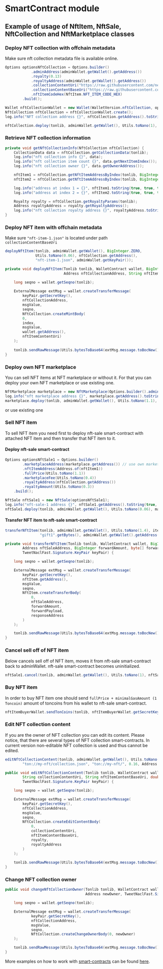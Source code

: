 # SmartContract module

## Example of usage of NftItem, NftSale, NftCollection and NftMarketplace classes

### Deploy NFT collection with offchain metadata 
Make sure nft collection metadata file is available online. 
```java
Options optionsNftCollection = Options.builder()
            .adminAddress(adminWallet.getWallet().getAddress())
            .royalty(0.13)
            .royaltyAddress(adminWallet.getWallet().getAddress())
            .collectionContentUri("https://raw.githubusercontent.com/neodiX42/ton4j/dns-smc/1-media/nft-collection.json")
            .collectionContentBaseUri("https://raw.githubusercontent.com/neodiX42/ton4j/dns-smc/1-media/")
            .nftItemCodeHex(NftItem.NFT_ITEM_CODE_HEX)
        .build();

Wallet nftCollectionWallet = new Wallet(WalletVersion.nftCollection, optionsNftCollection);
NftCollection nftCollection = nftCollectionWallet.create();
log.info("NFT collection address {}", nftCollection.getAddress().toString(true, true, true));

nftCollection.deploy(tonlib, adminWallet.getWallet(), Utils.toNano(1), adminWallet.getKeyPair());
```

### Retrieve NFT collection information
```java
private void getNftCollectionInfo(NftCollection nftCollection) {
    CollectionData data = nftCollection.getCollectionData(tonlib);
    log.info("nft collection info {}", data);
    log.info("nft collection item count {}", data.getNextItemIndex());
    log.info("nft collection owner {}", data.getOwnerAddress());

    nftItem1 = nftCollection.getNftItemAddressByIndex(tonlib, BigInteger.ZERO);
    nftItem2 = nftCollection.getNftItemAddressByIndex(tonlib, BigInteger.ONE);

    log.info("address at index 1 = {}", nftItem1.toString(true, true, true));
    log.info("address at index 2 = {}", nftItem2.toString(true, true, true));

    Royalty royalty = nftCollection.getRoyaltyParams(tonlib);
    Address royaltyAddress = royalty.getRoyaltyAddress();
    log.info("nft collection royalty address {}", royaltyAddress.toString(true, true, true));
}
```


### Deploy NFT item with offchain metadata
Make sure `"nft-item-1.json"` is located under path `collectionContentBaseUri`
```java
deployNftItem(tonlib, adminWallet.getWallet(), BigInteger.ZERO, 
              Utils.toNano(0.06), nftCollection.getAddress(), 
              "nft-item-1.json", adminWallet.getKeyPair());

private void deployNftItem(Tonlib tonlib, WalletContract wallet, BigInteger index, BigInteger msgValue, 
                           Address nftCollectionAddress, String nftItemContentUri, TweetNaclFast.Signature.KeyPair keyPair) {

    long seqno = wallet.getSeqno(tonlib);
    
    ExternalMessage extMsg = wallet.createTransferMessage(
        keyPair.getSecretKey(),
        nftCollectionAddress,
        msgValue,
        seqno,
        NftCollection.createMintBody(
        0,
        index,
        msgValue,
        wallet.getAddress(),
        nftItemContentUri)
    );
    
    tonlib.sendRawMessage(Utils.bytesToBase64(extMsg.message.toBocNew()));
}
```


### Deploy own NFT marketplace
You can sell NFT items at NFT marketplace or without it.
For that you can deploy your own NFT marketplace or use existing one. 
```java
NftMarketplace marketplace = new NftMarketplace(Options.builder().adminAddress(adminWallet.getWallet().getAddress()).build());
log.info("nft marketplace address {}", marketplace.getAddress().toString(true, true, true));
marketplace.deploy(tonlib, adminWallet.getWallet(), Utils.toNano(1.1), adminWallet.getKeyPair());
```
or use existing one

### Sell NFT item
To sell NFT item you need first to deploy nft-sale smart-contract with attached NFT item and then
transfer that NFT item to it.
#### Deploy nft-sale smart-contract
```java
Options optionsNftSale1 = Options.builder()
        .marketplaceAddress(marketplace.getAddress()) // use own marketplace or for example nft makretplace from getgems.io
        .nftItemAddress(Address.of(nftItem1))
        .fullPrice(Utils.toNano(1.1))
        .marketplaceFee(Utils.toNano(0.4))
        .royaltyAddress(nftCollection.getAddress())
        .royaltyAmount(Utils.toNano(0.3))
    .build();

NftSale nftSale1 = new NftSale(optionsNftSale1);
log.info("nft-sale-1 address {}", nftSale1.getAddress().toString(true, true, true));
nftSale1.deploy(tonlib, adminWallet.getWallet(), Utils.toNano(0.06), marketplace.getAddress(), adminWallet.getKeyPair());
```
#### Transfer NFT item to nft-sale smart-contract
```java
transferNftItem(tonlib, adminWallet.getWallet(), Utils.toNano(1.4), item1, nftSale1.getAddress(), Utils.toNano(0.02), 
                "gift1".getBytes(), adminWallet.getWallet().getAddress(), adminWallet.getKeyPair());

private void transferNftItem(Tonlib tonlib, WalletContract wallet, BigInteger msgValue, NftItem nftItem, 
        Address nftSaleAddress, BigInteger forwardAmount, byte[] forwardPayload, Address responseAddress, 
        TweetNaclFast.Signature.KeyPair keyPair) {

    long seqno = wallet.getSeqno(tonlib);

    ExternalMessage extMsg = wallet.createTransferMessage(
        keyPair.getSecretKey(),
        nftItem.getAddress(),
        msgValue,
        seqno,
        NftItem.createTransferBody(
            0,
            nftSaleAddress,
            forwardAmount,
            forwardPayload,
            responseAddress
        )
    );

    tonlib.sendRawMessage(Utils.bytesToBase64(extMsg.message.toBocNew()));
}
```

### Cancel sell off of NFT item
Below cancels sell off of NFT item, moves it from nft-sale smart-contract back to adminWallet. 
nft-sale smart-contract becomes uninitialized.
```java
nftSale1.cancel(tonlib, adminWallet.getWallet(), Utils.toNano(1), nftSale1.getAddress(), 0, adminWallet.getKeyPair());
```

### Buy NFT item
In order to buy NFT item one should send `fullPrice + minimalGasAmount (1 Toncoin)` amount of toncoins from his wallet to nft-sale smart-contract.
```java
nftItemBuyerWallet.sendTonCoins(tonlib, nftItemBuyerWallet.getSecretKey(), nftSale2.getAddress(), Utils.toNano(1.2 + 1));
```

### Edit NFT collection content
If you are the owner of NFT collection you can edit its content. Please notice, that there are several types of NFT collection smart-contracts. 
In current version non-editable NFT collection is used and thus cannot be edited. 
```java
editNftCollectionContent(tonlib, adminWallet.getWallet(), Utils.toNano(0.055), nftCollection.getAddress(), 
        "ton://my-nft/collection.json", "ton://my-nft/", 0.16, Address.of(WALLET2_ADDRESS), adminWallet.getKeyPair());

public void editNftCollectionContent(Tonlib tonlib, WalletContract wallet, BigInteger msgValue, Address nftCollectionAddress, 
        String collectionContentUri, String nftItemContentBaseUri, double royalty, Address royaltyAddress, 
        TweetNaclFast.Signature.KeyPair keyPair) {

    long seqno = wallet.getSeqno(tonlib);

    ExternalMessage extMsg = wallet.createTransferMessage(
        keyPair.getSecretKey(),
        nftCollectionAddress,
        msgValue,
        seqno,
        NftCollection.createEditContentBody(
            0,
            collectionContentUri,
            nftItemContentBaseUri,
            royalty,
            royaltyAddress
        )
    );
        
    tonlib.sendRawMessage(Utils.bytesToBase64(extMsg.message.toBocNew()));
}
```

### Change NFT collection owner

```java
public void changeNftCollectionOwner(Tonlib tonlib, WalletContract wallet, BigInteger msgValue, Address nftCollectionAddress, 
                                     Address newOwner, TweetNaclFast.Signature.KeyPair keyPair) {

    long seqno = wallet.getSeqno(tonlib);

    ExternalMessage extMsg = wallet.createTransferMessage(
            keyPair.getSecretKey(),
            nftCollectionAddress,
            msgValue,
            seqno,
            NftCollection.createChangeOwnerBody(0, newOwner)
    );

    tonlib.sendRawMessage(Utils.bytesToBase64(extMsg.message.toBocNew()));
}
```

More examples on how to work with [smart-contracts](../smartcontract/src/main/java/org/ton/java/smartcontract) can be
found [here](../smartcontract/src/test/java/org/ton/java/smartcontract).